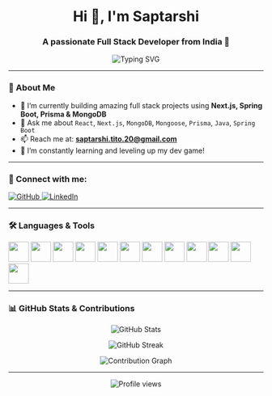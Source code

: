 <!-- Profile README for Saptarshi Das -->

<h1 align="center">Hi 👋, I'm Saptarshi</h1>
<h3 align="center">A passionate Full Stack Developer from India 🚀</h3>

<p align="center">
  <img src="https://readme-typing-svg.herokuapp.com?font=Fira+Code&weight=500&size=22&pause=1000&center=true&vCenter=true&width=440&lines=React+%7C+Next.js+%7C+Spring+Boot+%7C+NodeJS+%7C+Prisma+%7C+Full+Stack+Dev" alt="Typing SVG" />
</p>

---

### 🧠 About Me

- 🔭 I’m currently building amazing full stack projects using **Next.js, Spring Boot, Prisma & MongoDB**
- 💬 Ask me about `React`, `Next.js`, `MongoDB`, `Mongoose`, `Prisma`, `Java`, `Spring Boot`
- 📫 Reach me at: **saptarshi.tito.20@gmail.com**
- 🚀 I’m constantly learning and leveling up my dev game!

---

### 🤝 Connect with me:

<p align="left">
  <a href="https://github.com/tito-Saptarshi" target="_blank">
    <img src="https://img.shields.io/badge/GitHub-%2312100E.svg?&style=for-the-badge&logo=github&logoColor=white" alt="GitHub" />
  </a>
  <a href="https://www.linkedin.com/in/saptarshi-das-4822191b4/" target="_blank">
    <img src="https://img.shields.io/badge/LinkedIn-%230077B5.svg?&style=for-the-badge&logo=linkedin&logoColor=white" alt="LinkedIn" />
  </a>
</p>

---

### 🛠️ Languages & Tools

<p align="left">
  <img src="https://cdn.jsdelivr.net/gh/devicons/devicon/icons/javascript/javascript-original.svg" width="40" height="40" />
  <img src="https://cdn.jsdelivr.net/gh/devicons/devicon/icons/typescript/typescript-original.svg" width="40" height="40" />
  <img src="https://cdn.jsdelivr.net/gh/devicons/devicon/icons/react/react-original.svg" width="40" height="40" />
  <img src="https://cdn.jsdelivr.net/gh/devicons/devicon/icons/nextjs/nextjs-original.svg" width="40" height="40" />
  <img src="https://cdn.jsdelivr.net/gh/devicons/devicon/icons/nodejs/nodejs-original.svg" width="40" height="40" />
  <img src="https://cdn.jsdelivr.net/gh/devicons/devicon/icons/express/express-original.svg" width="40" height="40" />
  <img src="https://cdn.jsdelivr.net/gh/devicons/devicon/icons/mongodb/mongodb-original.svg" width="40" height="40" />
  <img src="https://cdn.jsdelivr.net/gh/devicons/devicon/icons/prisma/prisma-original.svg" width="40" height="40" />
  <img src="https://cdn.jsdelivr.net/gh/devicons/devicon/icons/java/java-original.svg" width="40" height="40" />
  <img src="https://cdn.jsdelivr.net/gh/devicons/devicon/icons/spring/spring-original.svg" width="40" height="40" />
  <img src="https://cdn.jsdelivr.net/gh/devicons/devicon/icons/python/python-original.svg" width="40" height="40" />
  <img src="https://cdn.jsdelivr.net/gh/devicons/devicon/icons/git/git-original.svg" width="40" height="40" />
</p>

---

### 📊 GitHub Stats & Contributions

<p align="center">
  <img src="https://github-readme-stats.vercel.app/api?username=tito-Saptarshi&show_icons=true&theme=tokyonight&hide_rank=true" alt="GitHub Stats" />
</p>

<p align="center">
  <img src="https://github-readme-streak-stats.herokuapp.com/?user=tito-Saptarshi&theme=tokyonight" alt="GitHub Streak" />
</p>

<p align="center">
  <img src="https://github-readme-activity-graph.vercel.app/graph?username=tito-Saptarshi&theme=tokyo-night&area=true&hide_border=true" alt="Contribution Graph" />
</p>

---

<p align="center">
  <img src="https://komarev.com/ghpvc/?username=tito-Saptarshi&label=Profile%20views&color=0e75b6&style=flat" alt="Profile views" />
</p>
